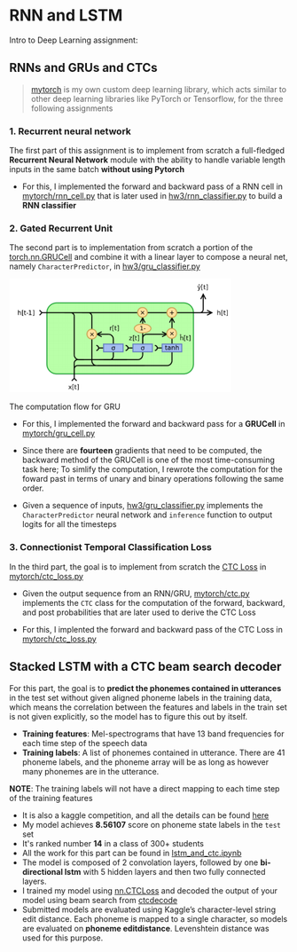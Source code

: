# RNN and LSTM


Intro to Deep Learning assignment:

## RNNs and GRUs and CTCs


> [mytorch](mytorch) is my own custom deep learning library, which acts similar to other deep learning libraries like PyTorch or Tensorflow, for the three following assignments

### 1. Recurrent neural network

The first part of this assignment is to implement from scratch a full-fledged **Recurrent Neural Network** module with the ability to handle variable length inputs in the same batch **without using Pytorch**

* For this, I implemented the forward and backward pass of a RNN cell in [mytorch/rnn_cell.py](mytorch/rnn_cell.py) that is later used in [hw3/rnn_classifier.py](hw3/rnn_classifier.py) to build a **RNN classifier**

### 2. Gated Recurrent Unit

The second part is to implementation from scratch a portion of the [torch.nn.GRUCell](https://pytorch.org/docs/stable/generated/torch.nn.GRUCell.html) and combine it with a linear layer to compose a neural net, namely `CharacterPredictor`, in [hw3/gru_classifier.py](hw3/gru_classifier.py)

<p>
<img src="GRU.png" width="400" />
</p>
The computation flow for GRU


* For this, I implemented the forward and backward pass for a **GRUCell** in [mytorch/gru_cell.py](mytorch/gru_cell.py)

* Since there are **fourteen** gradients that need to be computed, the backward method of the GRUCell is one of the most time-consuming task here; To simlify the computation, I rewrote the computation for the foward past in terms of unary and binary operations following the same order.

* Given a sequence of inputs, [hw3/gru_classifier.py](hw3/gru_classifier.py) implements the `CharacterPredictor` neural network and `inference` function to output logits for all the timesteps 

### 3. Connectionist Temporal Classification Loss

In the third part, the goal is to implement from scratch the [CTC Loss](https://www.cs.toronto.edu/~graves/icml_2006.pdf) in [mytorch/ctc_loss.py](mytorch/ctc_loss.py)

* Given the output sequence from an RNN/GRU, [mytorch/ctc.py](mytorch/ctc.py) implements the `CTC` class for the computation of the forward, backward, and post probabilities that are later used to derive the CTC Loss

* For this, I implented the forward and backward pass of the CTC Loss in [mytorch/ctc_loss.py](mytorch/ctc_loss.py)

## Stacked LSTM with a CTC beam search decoder 
For this part, the goal is to **predict the phonemes contained in utterances** in the test set without given aligned phoneme labels in the training data, which means the correlation between the features and labels in the train set is not given explicitly, so the model has to figure this out by itself.

* **Training features**: Mel-spectrograms that have 13 band frequencies for each time step of the speech data
* **Training labels**: A list of phonemes contained in utterance. There are 41 phoneme labels, and the phoneme array will be as long as however many phonemes are in the utterance.

**NOTE**: The training labels will not have a direct mapping to each time step of the training features

* It is also a kaggle competition, and all the details can be found [here](https://www.kaggle.com/competitions/11785-homework-3-part-2-slack-seq-to-seq)
* My model achieves **8.56107** score on phoneme state labels in the `test` set
* It's ranked number **14** in a class of 300+ students
* All the work for this part can be found in [lstm_and_ctc.ipynb](lstm_and_ctc.ipynb)
* The model is composed of 2 convolation layers, followed by one **bi-directional lstm** with 5 hidden layers and then two fully connected layers.
* I trained my model using [nn.CTCLoss](https://pytorch.org/docs/stable/generated/torch.nn.CTCLoss.html) and decoded the output of your model using beam search from [ctcdecode](https://github.com/parlance/ctcdecode)
* Submitted models are evaluated using Kaggle’s character-level string edit distance. Each phoneme is mapped to a single character, so models are evaluated on **phoneme editdistance**. Levenshtein distance was used for this purpose.

